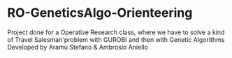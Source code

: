 # RO-GeneticsAlgo-Orienteering
Project done for a Operative Research class, where we have to solve a kind of Travel Salesman'problem with GUROBI and then with Genetic Algorithms
Developed by Aramu Stefano & Ambrosio Aniello
